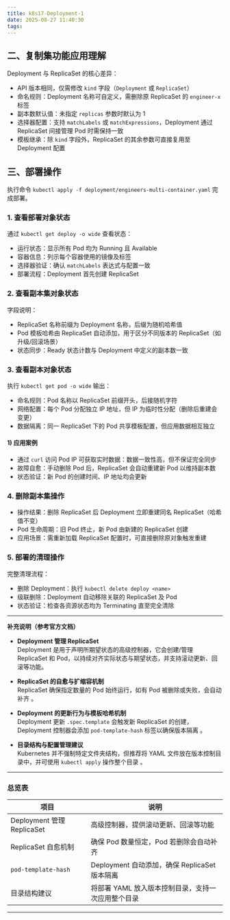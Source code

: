 ```yaml
---
title: k8s17-Deployment-1
date: 2025-08-27 11:40:30
tags:
---
```



## 二、复制集功能应用理解  
Deployment 与 ReplicaSet 的核心差异：  
- API 版本相同，仅需修改 `kind` 字段（`Deployment` 或 `ReplicaSet`）  
- 命名规则：Deployment 名称可自定义，需删除原 ReplicaSet 的 `engineer-x` 标签  
- 副本数默认值：未指定 `replicas` 参数时默认为 1  
- 选择器配置：支持 `matchLabels` 或 `matchExpressions`，Deployment 通过 ReplicaSet 间接管理 Pod 时需保持一致  
- 模板继承：除 `kind` 字段外，ReplicaSet 的其余参数可直接复用至 Deployment 配置  

## 三、部署操作  
执行命令 `kubectl apply -f deployment/engineers-multi-container.yaml` 完成部署。

### 1. 查看部署对象状态  
通过 `kubectl get deploy -o wide` 查看状态：  
- 运行状态：显示所有 Pod 均为 Running 且 Available  
- 容器信息：列示每个容器使用的镜像及标签  
- 选择器验证：确认 `matchLabels` 表达式与配置一致  
- 部署流程：Deployment 首先创建 ReplicaSet  

### 2. 查看副本集对象状态  
字段说明：  
- ReplicaSet 名称前缀为 Deployment 名称，后缀为随机哈希值  
- Pod 模板哈希由 ReplicaSet 自动添加，用于区分不同版本的 ReplicaSet（如升级/回滚场景）  
- 状态同步：Ready 状态计数与 Deployment 中定义的副本数一致  

### 3. 查看副本对象状态  
执行 `kubectl get pod -o wide` 输出：  
- 命名规则：Pod 名称以 ReplicaSet 前缀开头，后接随机字符  
- 网络配置：每个 Pod 分配独立 IP 地址，但 IP 为临时性分配（删除后重建会变更）  
- 数据隔离：同一 ReplicaSet 下的 Pod 共享模板配置，但应用数据相互独立  

#### 1) 应用案例  
- 通过 `curl` 访问 Pod IP 可获取实时数据：数据一致性高，但不保证完全同步  
- 故障自愈：手动删除 Pod 后，ReplicaSet 会自动重建新 Pod 以维持副本数  
- 状态验证：新 Pod 的创建时间、IP 地址均会更新  

### 4. 删除副本集操作  
- 操作结果：删除 ReplicaSet 后 Deployment 立即重建同名 ReplicaSet（哈希值不变）  
- Pod 生命周期：旧 Pod 终止，新 Pod 由新建的 ReplicaSet 创建  
- 应用场景：需重新加载 ReplicaSet 配置时，可直接删除原对象触发重建  

### 5. 部署的清理操作  
完整清理流程：  
- 删除 Deployment：执行 `kubectl delete deploy <name>`  
- 级联删除：Deployment 自动移除关联的 ReplicaSet 及 Pod  
- 状态验证：检查各资源状态均为 Terminating 直至完全清除  

---

**补充说明（参考官方文档）**

- **Deployment 管理 ReplicaSet**  
  Deployment 是用于声明所期望状态的高级控制器，它会创建/管理 ReplicaSet 和 Pod，以持续对齐实际状态与期望状态，并支持滚动更新、回滚等功能。

- **ReplicaSet 的自愈与扩缩容机制**  
  ReplicaSet 确保指定数量的 Pod 始终运行，如有 Pod 被删除或失败，会自动补齐 。

- **Deployment 的更新行为与模板哈希机制**  
  Deployment 更新 `.spec.template` 会触发新 ReplicaSet 的创建，Deployment 控制器会添加 `pod-template-hash` 标签以确保版本隔离 。

- **目录结构与配置管理建议**  
  Kubernetes 并不强制特定文件夹结构，但推荐将 YAML 文件放在版本控制目录中，并可使用 `kubectl apply` 操作整个目录 。

---

### 总览表

| 项目                           | 说明 |
|--------------------------------|------|
| Deployment 管理 ReplicaSet       | 高级控制器，提供滚动更新、回滚等功能 |
| ReplicaSet 自愈机制               | 确保 Pod 数量恒定，Pod 若删除会自动补齐 |
| `pod-template-hash`               | Deployment 自动添加，确保 ReplicaSet 版本隔离 |
| 目录结构建议                      | 将部署 YAML 放入版本控制目录，支持一次应用整个目录 |
---


